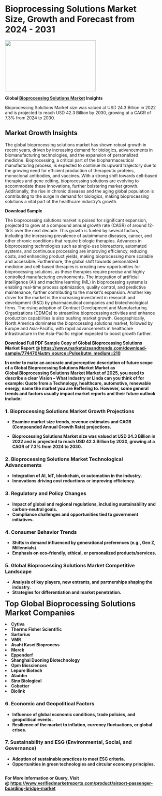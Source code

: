 <H1>Bioprocessing Solutions Market Size, Growth and Forecast from 2024 - 2031</H1><img class="aligncenter size-medium wp-image-584254" src="https://thirdeyenews.in/wp-content/uploads/2024/09/Global-Market-Research-300x168.jpeg" alt="" width="300" height="168" /><p><strong>Global&nbsp;<a href="https://www.marketsizeandtrends.com/download-sample/774470/&amp;utm_source=Pulse&amp;utm_medium=210">Bioprocessing Solutions Market</a> Insights</strong></p><p>Bioprocessing Solutions Market size was valued at USD 24.3 Billion in 2022 and is projected to reach USD 42.3 Billion by 2030, growing at a CAGR of 7.3% from 2024 to 2030.</p><p><h2>Market Growth Insights</h2> <p>The global bioprocessing solutions market has shown robust growth in recent years, driven by increasing demand for biologics, advancements in biomanufacturing technologies, and the expansion of personalized medicine. Bioprocessing, a critical part of the biopharmaceutical manufacturing process, is expected to continue its upward trajectory due to the growing need for efficient production of therapeutic proteins, monoclonal antibodies, and vaccines. With a strong shift towards cell-based therapies and gene editing, bioprocessing solutions are evolving to accommodate these innovations, further bolstering market growth. Additionally, the rise in chronic diseases and the aging global population is contributing to the surge in demand for biologics, making bioprocessing solutions a vital part of the healthcare industry’s growth.</p> <p><strong>Download Sample</strong></p> <p>The bioprocessing solutions market is poised for significant expansion, projected to grow at a compound annual growth rate (CAGR) of around 12-15% over the next decade. This growth is fueled by several factors, including the increasing prevalence of autoimmune diseases, cancer, and other chronic conditions that require biologic therapies. Advances in bioprocessing technologies such as single-use bioreactors, automated systems, and continuous processing are improving efficiency, reducing costs, and enhancing product yields, making bioprocessing more scalable and accessible. Furthermore, the global shift towards personalized medicine and cell-based therapies is creating new opportunities for bioprocessing solutions, as these therapies require precise and highly controlled manufacturing environments. The integration of artificial intelligence (AI) and machine learning (ML) in bioprocessing systems is enabling real-time process optimization, quality control, and predictive maintenance, further contributing to the market's expansion. Another key driver for the market is the increasing investment in research and development (R&D) by pharmaceutical companies and biotechnological firms. The rising adoption of Contract Development and Manufacturing Organizations (CDMOs) to streamline bioprocessing activities and enhance production capabilities is also pushing market growth. Geographically, North America dominates the bioprocessing solutions market, followed by Europe and Asia-Pacific, with rapid advancements in healthcare infrastructure in the Asia-Pacific region expected to boost growth further.</p> <p><strong></p><p><span class=""><strong>Download Full PDF Sample Copy of Global Bioprocessing Solutions Market Report</strong> @ <a href="https://www.marketsizeandtrends.com/download-sample/774470/&amp;utm_source=Pulse&amp;utm_medium=210" target="_blank">https://www.marketsizeandtrends.com/download-sample/774470/&amp;utm_source=Pulse&amp;utm_medium=210</a></span></p><p>In order to make an accurate and perceptive description of future scope of a Global&nbsp;Bioprocessing Solutions Market Market as Global&nbsp;Bioprocessing Solutions Market Market of 2025, you need to describe a clear Vision &ndash; What Industry or Linda can you think of for example: Quote from a Technology, healthcare, automotive, renewable energy, name the market you are Reffering to. However, some general trends and factors usually impact market reports and their future outlook include:</p><h3>1.&nbsp;<strong>Bioprocessing Solutions Market Growth Projections</strong></h3><ul><li>Examine market size trends, revenue estimates and CAGR (Compounded Annual Growth Rate) projections.</li><li><p>Bioprocessing Solutions Market size was valued at USD 24.3 Billion in 2022 and is projected to reach USD 42.3 Billion by 2030, growing at a CAGR of 7.3% from 2024 to 2030.</p></li></ul><h3>2.&nbsp;<strong>Bioprocessing Solutions Market Technological Advancements</strong></h3><ul><li>Integration of AI, IoT, blockchain, or automation in the industry.</li><li>Innovations driving cost reductions or improving efficiency.</li></ul><h3>3.&nbsp;<strong>Regulatory and Policy Changes</strong></h3><ul><li>Impact of global and regional regulations, including sustainability and carbon-neutral goals.</li><li>Compliance challenges and opportunities tied to government initiatives.</li></ul><h3>4.&nbsp;<strong>Consumer Behavior Trends</strong></h3><ul><li>Shifts in demand influenced by generational preferences (e.g., Gen Z, Millennials).</li><li>Emphasis on eco-friendly, ethical, or personalized products/services.</li></ul><h3>5.&nbsp;<strong>Global Bioprocessing Solutions Market Competitive Landscape</strong></h3><ul><li>Analysis of key players, new entrants, and partnerships shaping the industry.</li><li>Strategies for differentiation and market penetration.</li></ul><p data-pm-slice="1 1 []"><span style="color: inherit; font-family: inherit; font-size: 25px;">Top Global Bioprocessing Solutions Market Companies</span></p><div class="" data-test-id=""><p><li>Cytiva</li><li> Thermo Fisher Scientific</li><li> Sartorius</li><li> VMR</li><li> Asahi Kasei Bioprocess</li><li> Merck</li><li> Eppendorf</li><li> Shanghai Duoning Biotechnology</li><li> Opm Biosciences</li><li> Lepure Biotech</li><li> Aladdin</li><li> Sino Biological</li><li> Cobetter</li><li> Biolink</li></p></div><h3>6.&nbsp;<strong>Economic and Geopolitical Factors</strong></h3><ul><li>Influence of global economic conditions, trade policies, and geopolitical events.</li><li>Resilience of the market to inflation, currency fluctuations, or global crises.</li></ul><h3>7.&nbsp;<strong>Sustainability and ESG (Environmental, Social, and Governance)</strong></h3><ul><li>Adoption of sustainable practices to meet ESG criteria.</li><li>Opportunities in green technologies and circular economy principles.</li></ul><h2><strong style="font-size: 14px;">For More Information or Query, Visit @&nbsp;</strong><a style="background-color: #ffffff; font-size: 14px;" href="https://www.marketsizeandtrends.com/report/bioprocessing-solutions-market/" target="_blank">https://www.verifiedmarketreports.com/product/airport-passenger-boarding-bridge-market</a></h2>
